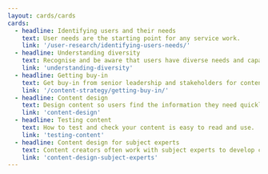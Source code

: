 ```yaml
---
layout: cards/cards
cards:
  - headline: Identifying users and their needs
    text: User needs are the starting point for any service work.
    link: '/user-research/identifying-users-needs/'
  - headline: Understanding diversity
    text: Recognise and be aware that users have diverse needs and capabilities.
    link: 'understanding-diversity'
  - headline: Getting buy-in
    text: Get buy-in from senior leadership and stakeholders for content improvement.
    link: '/content-strategy/getting-buy-in/'
  - headline: Content design
    text: Design content so users find the information they need quickly and easily.
    link: 'content-design'
  - headline: Testing content
    text: How to test and check your content is easy to read and use.
    link: 'testing-content'
  - headline: Content design for subject experts
    text: Content creators often work with subject experts to develop content.
    link: 'content-design-subject-experts'
---
```

